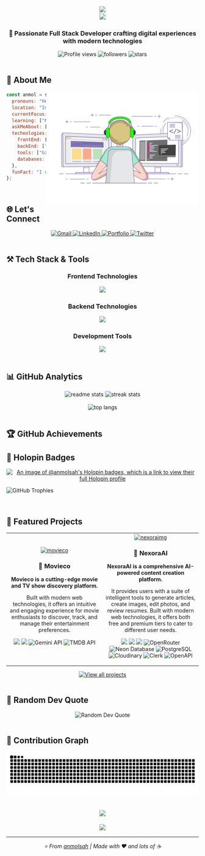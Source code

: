 <div align="center">
  <img src="https://capsule-render.vercel.app/api?type=waving&color=gradient&customColorList=6,11,20&height=180&section=header&text=Anmol%20Sah&fontSize=42&fontColor=fff&animation=twinkling&fontAlignY=32"/>
</div>

<div align="center">
  <img src="https://readme-typing-svg.herokuapp.com/?font=Righteous&size=35&center=true&vCenter=true&width=500&height=70&duration=4000&lines=Hi+There!+👋;Full+Stack+Developer;MERN+Stack+Enthusiast;Open+Source+Contributor;Problem+Solver+💡" />
</div>

<h3 align="center">🚀 Passionate Full Stack Developer crafting digital experiences with modern technologies</h3>

<div align="center">
  <img src="https://komarev.com/ghpvc/?username=anmolsah&style=for-the-badge&color=blueviolet" alt="Profile views" />
  <img src="https://img.shields.io/github/followers/anmolsah?style=for-the-badge&color=blue" alt="followers" />
  <img src="https://img.shields.io/github/stars/anmolsah?style=for-the-badge&color=yellow" alt="stars" />
</div>

<br/>

## 🎯 About Me

<img align="right" alt="Coding" width="400" src="https://raw.githubusercontent.com/devSouvik/devSouvik/master/gif3.gif">

```javascript
const anmol = {
  pronouns: "He/Him",
  location: "India 🇮🇳",
  currentFocus: "Full Stack Development",
  learning: ["NextJS", "TypeScript"],
  askMeAbout: ["React", "Node.js", "MongoDB", "Express"],
  technologies: {
    frontEnd: ["React", "HTML", "CSS", "JavaScript", "Tailwind"],
    backEnd: ["Node.js", "Express", "MongoDB", "Firebase"],
    tools: ["Git", "VS Code", "Postman", "Vercel"],
    databases: ["MongoDB", "Supabase", "Firebase"]
  },
  funFact: "I spend more time Googling errors than writing code 🔍"
};
```

<br/>


## 🌐 Let's Connect

<div align="center">
  <a href="mailto:annifind010@gmail.com">
    <img src="https://img.shields.io/badge/Gmail-D14836?style=for-the-badge&logo=gmail&logoColor=white" alt="Gmail" />
  </a>
  <a href="https://www.linkedin.com/in/anmol-sah-551083238/" target="_blank">
    <img src="https://img.shields.io/badge/LinkedIn-0077B5?style=for-the-badge&logo=linkedin&logoColor=white" alt="LinkedIn" />
  </a>
  <a href="https://retro-ra.vercel.app/" target="_blank">
     <img src="https://img.shields.io/badge/Portfolio-FF5722?style=for-the-badge&logo=todoist&logoColor=white" alt="Portfolio" />
  </a>
  <a href="https://twitter.com/anmolsah" target="_blank">
    <img src="https://img.shields.io/badge/Twitter-1DA1F2?style=for-the-badge&logo=twitter&logoColor=white" alt="Twitter" />
  </a>
</div>

<br/>

## ⚒️ Tech Stack & Tools

<div align="center">
  
  ### Frontend Technologies
  <img src="https://skillicons.dev/icons?i=react,nextjs,html,css,javascript,typescript,tailwind,bootstrap,mui,vite" />
  
  ### Backend Technologies  
  <img src="https://skillicons.dev/icons?i=nodejs,express,mongodb,firebase,supabase,cpp" />
  
  ### Development Tools
  <img src="https://skillicons.dev/icons?i=vscode,git,github,postman,vercel,netlify,docker" />
  
</div>

<br/>

## 📊 GitHub Analytics

<div align="center">
  <img width="370" src="https://github-readme-stats-salesp07.vercel.app/api?username=anmolsah&count_private=true&show_icons=true&theme=react&rank_icon=github&border_radius=10" alt="readme stats" />
  <img width="390" src="https://streak-stats.demolab.com/?user=anmolsah&count_private=true&theme=react&border_radius=10" alt="streak stats"/>
</div>

<br/>

<div align="center">
  <img width="500" src="https://github-readme-stats-salesp07.vercel.app/api/top-langs/?username=anmolsah&hide=HTML&langs_count=8&layout=compact&theme=react&border_radius=10&size_weight=0.5&count_weight=0.5&exclude_repo=github-readme-stats" alt="top langs" />
</div>

<br/>

## 🏆 GitHub Achievements

## 🪪 Holopin Badges

<div align="center">
  
[![An image of @anmolsah's Holopin badges, which is a link to view their full Holopin profile](https://holopin.me/anmolsah)](https://holopin.io/@anmolsah)

</div>


![GitHub Trophies](https://github-profile-trophy.vercel.app/?username=anmolsah&theme=radical&no-frame=false&no-bg=false&margin-w=4)



<br/>

## 🚀 Featured Projects

<div align="center">
  <table>
    <tr>
      <td width="50%" align="center">
        <a href="https://movieco-ubb9.vercel.app/" target="_blank">
          <img src="https://github.com/user-attachments/assets/71463f8e-6556-4b86-b257-5b92f3e4d724" width="100%" alt="movieco" />
        </a>
        <br/>
        <h3>🍿 Movieco</h3>
        <p><strong>Movieco is a cutting-edge movie and TV show discovery platform.</strong></p>
        <p> Built with modern web technologies, it offers an intuitive and engaging experience for movie enthusiasts to discover, track, and manage their entertainment preferences.</p>
        <p>
          <img src="https://img.shields.io/badge/React-20232A?style=flat-square&logo=react&logoColor=61DAFB" />
          <img src="https://img.shields.io/badge/Supabase-3ECF8E?style=flat-square&logo=supabase&logoColor=white" />
          <img src="https://img.shields.io/badge/Gemini_API-4285F4?style=flat-square&logo=google&logoColor=white" alt="Gemini API" />
          <img src="https://img.shields.io/badge/TMDB_API-01D277?style=flat-square&logo=themoviedatabase&logoColor=white" alt="TMDB API" />
        </p>
      </td>
      <td width="50%" align="center">
        <a href="https://nexora-ai-frontend-nine.vercel.app/" target="_blank">
  <img alt="nexoraimg" src="https://github.com/user-attachments/assets/296c7be2-cb64-4de2-bf40-71863bc80419" width="100%" />
        </a>
        <br/>
        <h3>🧬 NexoraAI</h3>
        <p><strong>NexoraAI is a comprehensive AI-powered content creation platform.</strong></p>
        <p>It provides users with a suite of intelligent tools to generate articles, create images, edit photos, and review resumes. Built with modern web technologies, it offers both free and premium tiers to cater to different user needs.</p>
        <p>
          <img src="https://img.shields.io/badge/Express.js-404D59?style=flat-square&logo=express&logoColor=white" />
          <img src="https://img.shields.io/badge/React-20232A?style=flat-square&logo=react&logoColor=61DAFB" />
          <img src="https://img.shields.io/badge/Node.js-339933?style=flat-square&logo=nodedotjs&logoColor=white" />
          <img src="https://img.shields.io/badge/OpenRouter-000000?style=flat-square&logo=openai&logoColor=white" alt="OpenRouter" />
<img src="https://img.shields.io/badge/Neon_DB-00CFFF?style=flat-square&logo=neon&logoColor=white" alt="Neon Database" />
<img src="https://img.shields.io/badge/PostgreSQL-336791?style=flat-square&logo=postgresql&logoColor=white" alt="PostgreSQL" />
<img src="https://img.shields.io/badge/Cloudinary-FF6C37?style=flat-square&logo=cloudinary&logoColor=white" alt="Cloudinary" />
<img src="https://img.shields.io/badge/Clerk-6E43FF?style=flat-square&logo=clerk&logoColor=white" alt="Clerk" />
<img src="https://img.shields.io/badge/OpenAPI-6C7A89?style=flat-square&logo=openapiinitiative&logoColor=white" alt="OpenAPI" />
      </p>
      </td>
    </tr>
  </table>
</div>

<div align="center">
  <a href="https://github.com/anmolsah?tab=repositories" target="_blank">
    <img src="https://img.shields.io/badge/View%20All%20Projects-4285F4?style=for-the-badge&logo=github&logoColor=white" alt="View all projects" />
  </a>
</div>

<br/>


## 💭 Random Dev Quote

<div align="center">
  <img src="https://quotes-github-readme.vercel.app/api?type=horizontal&theme=radical" alt="Random Dev Quote" />
</div>

<br/>

## 🐍 Contribution Graph

<div align="center">
  <img src="https://raw.githubusercontent.com/anmolsah/anmolsah/output/snake.svg" alt="Snake animation" />
</div>

<br/>

<div align="center">
  <h3>
    <img src="https://readme-typing-svg.herokuapp.com/?font=Righteous&size=25&center=true&vCenter=true&width=500&height=70&duration=4000&lines=Thanks+for+visiting!+✌️;Let's+build+something+amazing!;Always+open+for+collaboration+🤝;Happy+coding!+👨‍💻">
  </h3>
</div>

<div align="center">
  <img src="https://capsule-render.vercel.app/api?type=waving&color=gradient&customColorList=6,11,20&height=100&section=footer"/>
</div>

---

<div align="center">
  <i>⭐️ From <a href="https://github.com/anmolsah">anmolsah</a> | Made with ❤️ and lots of ☕</i>
</div>

